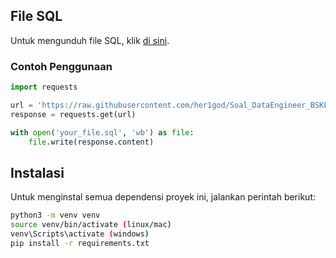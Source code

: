 ## File SQL

Untuk mengunduh file SQL, klik [di sini](https://raw.githubusercontent.com/her1god/Soal_DataEngineer_BSKLN/main/soal_data.sql).

### Contoh Penggunaan

```python
import requests

url = 'https://raw.githubusercontent.com/her1god/Soal_DataEngineer_BSKLN/main/soal_data.sql'
response = requests.get(url)

with open('your_file.sql', 'wb') as file:
    file.write(response.content)

```
## Instalasi

Untuk menginstal semua dependensi proyek ini, jalankan perintah berikut:

```bash
python3 -m venv venv
source venv/bin/activate (linux/mac)
venv\Scripts\activate (windows)
pip install -r requirements.txt
```

